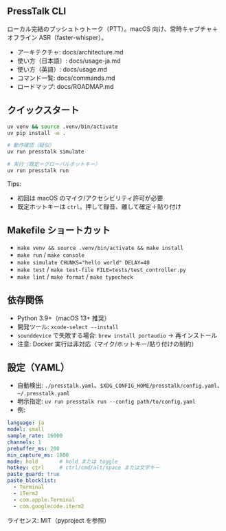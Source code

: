## PressTalk CLI

ローカル完結のプッシュトゥトーク（PTT）。macOS 向け、常時キャプチャ＋オフライン ASR（faster-whisper）。

- アーキテクチャ: docs/architecture.md
- 使い方（日本語）: docs/usage-ja.md
- 使い方（英語）: docs/usage.md
- コマンド一覧: docs/commands.md
- ロードマップ: docs/ROADMAP.md

## クイックスタート
```bash
uv venv && source .venv/bin/activate
uv pip install -e .

# 動作確認（疑似）
uv run presstalk simulate

# 実行（既定＝グローバルホットキー）
uv run presstalk run
```
Tips:
- 初回は macOS のマイク/アクセシビリティ許可が必要
- 既定ホットキーは `ctrl`。押して録音、離して確定＋貼り付け

## Makefile ショートカット
- `make venv && source .venv/bin/activate && make install`
- `make run` / `make console`
- `make simulate CHUNKS="hello world" DELAY=40`
- `make test` / `make test-file FILE=tests/test_controller.py`
- `make lint` / `make format` / `make typecheck`

## 依存関係
- Python 3.9+（macOS 13+ 推奨）
- 開発ツール: `xcode-select --install`
- `sounddevice` で失敗する場合: `brew install portaudio` → 再インストール
- 注意: Docker 実行は非対応（マイク/ホットキー/貼り付けの制約）

## 設定（YAML）
- 自動検出: `./presstalk.yaml`、`$XDG_CONFIG_HOME/presstalk/config.yaml`、`~/.presstalk.yaml`
- 明示指定: `uv run presstalk run --config path/to/config.yaml`
- 例:
```yaml
language: ja
model: small
sample_rate: 16000
channels: 1
prebuffer_ms: 200
min_capture_ms: 1800
mode: hold       # hold または toggle
hotkey: ctrl     # ctrl/cmd/alt/space または文字キー
paste_guard: true
paste_blocklist:
  - Terminal
  - iTerm2
  - com.apple.Terminal
  - com.googlecode.iterm2
```

ライセンス: MIT（pyproject を参照）
